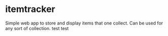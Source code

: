 # itemtracker
Simple web app to store and display items that one collect. Can be used for any sort of collection.
test test
